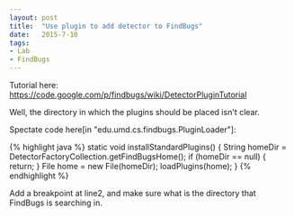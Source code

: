 ```yaml
---
layout: post
title:  "Use plugin to add detector to FindBugs"
date:   2015-7-10
tags:
- Lab
- FindBugs
---
```


Tutorial here:<br>
https://code.google.com/p/findbugs/wiki/DetectorPluginTutorial

Well, the directory in which the plugins should be placed isn't clear. 

Spectate code here[in "edu.umd.cs.findbugs.PluginLoader"]:

{% highlight java %}
    static void installStandardPlugins() {
        String homeDir = DetectorFactoryCollection.getFindBugsHome();
        if (homeDir == null) {
            return;
        }
        File home = new File(homeDir);
        loadPlugins(home);
    }
{% endhighlight %}

Add a breakpoint at line2, and make sure what is the directory that FindBugs is searching in. 